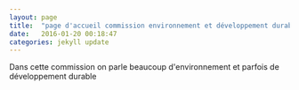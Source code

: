 ```yaml
---
layout: page
title:  "page d'accueil commission environnement et développement durable"
date:   2016-01-20 00:18:47
categories: jekyll update
---
```

[retour menu commission]:	../index.html

Dans cette commission on parle beaucoup d'environnement et parfois de développement durable